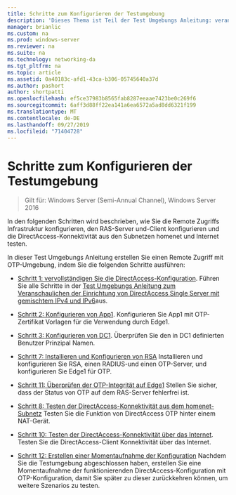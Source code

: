 ```yaml
---
title: Schritte zum Konfigurieren der Testumgebung
description: 'Dieses Thema ist Teil der Test Umgebungs Anleitung: veranschaulichen von DirectAccess mit OTP-Authentifizierung und RSA SecurID für Windows Server 2016'
manager: brianlic
ms.custom: na
ms.prod: windows-server
ms.reviewer: na
ms.suite: na
ms.technology: networking-da
ms.tgt_pltfrm: na
ms.topic: article
ms.assetid: 0a40183c-afd1-43ca-b306-05745640a37d
ms.author: pashort
author: shortpatti
ms.openlocfilehash: ef5ce37983b8565fab8287eeaae7423be0c269f6
ms.sourcegitcommit: 6aff3d88ff22ea141a6ea6572a5ad8dd6321f199
ms.translationtype: MT
ms.contentlocale: de-DE
ms.lasthandoff: 09/27/2019
ms.locfileid: "71404728"
---
```

# <a name="steps-for-configuring-the-test-lab"></a>Schritte zum Konfigurieren der Testumgebung

>Gilt für: Windows Server (Semi-Annual Channel), Windows Server 2016

In den folgenden Schritten wird beschrieben, wie Sie die Remote Zugriffs Infrastruktur konfigurieren, den RAS-Server und-Client konfigurieren und die DirectAccess-Konnektivität aus den Subnetzen homenet und Internet testen.  
  
In dieser Test Umgebungs Anleitung erstellen Sie einen Remote Zugriff mit OTP-Umgebung, indem Sie die folgenden Schritte ausführen:  
  
-   [Schritt 1: vervollständigen Sie die DirectAccess-Konfiguration](assetId:///4dbf877f-02fb-439b-907a-f5b3f1d8afa6). Führen Sie alle Schritte in der [Test Umgebungs Anleitung zum Veranschaulichen der Einrichtung von DirectAccess Single Server mit gemischtem IPv4 und IPv6](https://go.microsoft.com/fwlink/p/?LinkId=237004)aus.  
  
-   [Schritt 2: Konfigurieren von App1](assetId:///c1bb590f-91d4-4ed5-bceb-b0e36eabd4ff). Konfigurieren Sie App1 mit OTP-Zertifikat Vorlagen für die Verwendung durch Edge1.  
  
-   [Schritt 3: Konfigurieren von DC1](assetId:///904a6edc-a771-45ed-9630-a34a680bb522). Überprüfen Sie den in DC1 definierten Benutzer Prinzipal Namen.  
  
-   [Schritt 7: Installieren und Konfigurieren von RSA](assetId:///baa4c28c-add7-42e2-8afd-ccc7a559406a) Installieren und konfigurieren Sie RSA, einen RADIUS-und einen OTP-Server, und konfigurieren Sie Edge1 für OTP.  
  
-   [Schritt 11: Überprüfen der OTP-Integrität auf Edge1](assetId:///3b397a4a-8478-47f2-a932-9e8e048c14ba) Stellen Sie sicher, dass der Status von OTP auf dem RAS-Server fehlerfrei ist.  
  
-   [Schritt 8: Testen der DirectAccess-Konnektivität aus dem homenet-Subnetz](assetId:///ba1652a6-0692-4add-91ca-34a84956ba14) Testen Sie die Funktion von DirectAccess OTP hinter einem NAT-Gerät.  
  
-   [Schritt 10: Testen der DirectAccess-Konnektivität über das Internet](assetId:///321149eb-5f23-4a0b-b8fb-1244540126e9). Testen Sie die DirectAccess-Client Konnektivität über das Internet.  
  
-   [Schritt 12: Erstellen einer Momentaufnahme der Konfiguration](assetId:///8a51ed3c-9c32-402f-85d1-617ce46845b4) Nachdem Sie die Testumgebung abgeschlossen haben, erstellen Sie eine Momentaufnahme der funktionierenden DirectAccess-Konfiguration mit OTP-Konfiguration, damit Sie später zu dieser zurückkehren können, um weitere Szenarios zu testen.  
  


